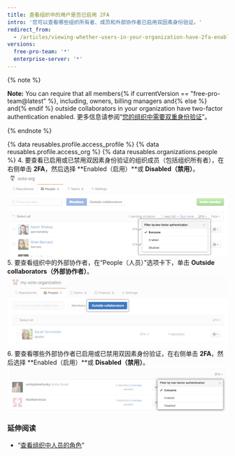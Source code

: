 ```yaml
---
title: 查看组织中的用户是否已启用 2FA
intro: '您可以查看哪些组织所有者、成员和外部协作者已启用双因素身份验证。'
redirect_from:
  - /articles/viewing-whether-users-in-your-organization-have-2fa-enabled
versions:
  free-pro-team: '*'
  enterprise-server: '*'
---
```


{% note %}

**Note:** You can require that all members{% if currentVersion == "free-pro-team@latest" %}, including, owners, billing managers and{% else %} and{% endif %} outside collaborators in your organization have two-factor authentication enabled. 更多信息请参阅“[您的组织中需要双重身份验证](/articles/requiring-two-factor-authentication-in-your-organization)”。

{% endnote %}

{% data reusables.profile.access_profile %}
{% data reusables.profile.access_org %}
{% data reusables.organizations.people %}
4. 要查看已启用或已禁用双因素身份验证的组织成员（包括组织所有者），在右侧单击 **2FA**，然后选择 **Enabled（启用）**或 **Disabled（禁用）**。 ![filter-org-members-by-2fa](/assets/images/help/2fa/filter-org-members-by-2fa.png)
5. 要查看组织中的外部协作者，在“People（人员）”选项卡下，单击 **Outside collaborators（外部协作者）**。 ![select-outside-collaborators](/assets/images/help/organizations/select-outside-collaborators.png)
6. 要查看哪些外部协作者已启用或已禁用双因素身份验证，在右侧单击 **2FA**，然后选择 **Enabled（启用）**或 **Disabled（禁用）**。 ![filter-outside-collaborators-by-2fa](/assets/images/help/2fa/filter-outside-collaborators-by-2fa.png)

### 延伸阅读

- “[查看组织中人员的角色](/articles/viewing-people-s-roles-in-an-organization)”
